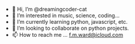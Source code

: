 - 👋 Hi, I’m @dreamingcoder-cat
- 👀 I’m interested in music, science, coding...
- 🌱 I’m currently learning  python, javascript, etc. 
- 💞️ I’m looking to collaborate on python projects. 
- 📫 How to reach me ...   f.m.ward@icloud.com

<!---
dreamingcoder-cat/dreamingcoder-cat is a ✨ special ✨ repository because its `README.md` (this file) appears on your GitHub profile.
You can click the Preview link to take a look at your changes.
--->
